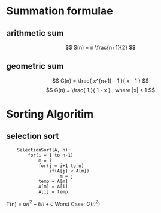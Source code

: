 # Summation formulae

## arithmetic sum
$$
	S(n) = n \frac{n+1}{2} 
$$
## geometric sum
$$
	G(n) = \frac{ x^{n+1} - 1 }{ x - 1 } 
$$
$$
	G(n) = \frac{ 1 }{ 1 - x } ,  where |x| < 1  
$$

# Sorting Algoritim

## selection sort 
```
	SelectionSort(A, n):
    	for(i = 1 to n-1)
        	m = i
            for(j = i+1 to n)
            	if(A[j] < A[m])
                	m = j
            temp = A[m]
            A[m] = A[i]
            A[i] = temp            
```

T(n) = $an^2 + bn + c$
Worst Case: $O(n^2)$
